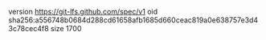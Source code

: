 version https://git-lfs.github.com/spec/v1
oid sha256:a556748b0684d288cd61658afb1685d660ceac819a0e638757e3d43c78cec4f8
size 1700
